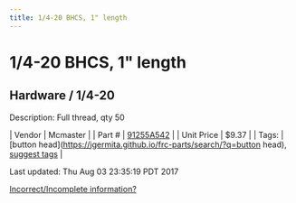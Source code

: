 ```yaml
---
title: 1/4-20 BHCS, 1" length
---
```


# 1/4-20 BHCS, 1" length
## Hardware / 1/4-20
Description: 	Full thread, qty 50 

| Vendor | Mcmaster | 
| Part # | [91255A542](https://www.mcmaster.com/#91255A542) | 
| Unit Price | $9.37 | 
| Tags: | [button head](https://jgermita.github.io/frc-parts/search/?q=button head), [suggest tags](https://docs.google.com/forms/d/e/1FAIpQLSeWyY8v3RgOty-MyWmh9U0iivNYN_molChYyS-0U-o-kOAv_g/viewform) | 

Last updated: Thu Aug 03 23:35:19 PDT 2017

 [Incorrect/Incomplete information?](https://docs.google.com/forms/d/e/1FAIpQLSeWyY8v3RgOty-MyWmh9U0iivNYN_molChYyS-0U-o-kOAv_g/viewform)